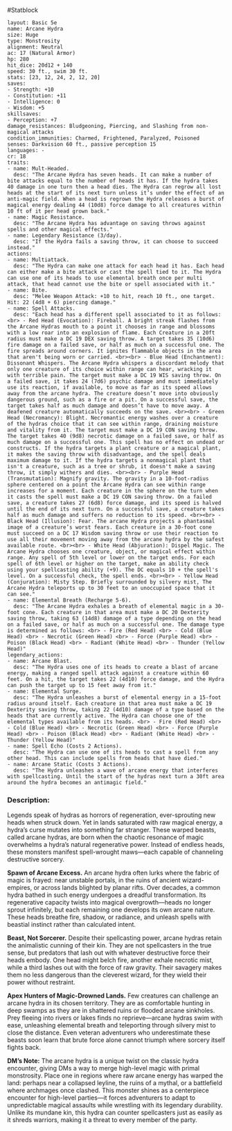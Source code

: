 #Statblock 
```statblock 
layout: Basic 5e 
name: Arcane Hydra
size: Huge
type: Monstrosity
alignment: Neutral
ac: 17 (Natural Armor)
hp: 280
hit_dice: 20d12 + 140
speed: 30 ft., swim 30 ft.
stats: [23, 12, 24, 2, 12, 20]
saves: 
- Strength: +10
- Constitution: +11
- Intelligence: 0
- Wisdom: +5
skillsaves: 
- Perception: +7
damage_resistances: Bludgeoning, Piercing, and Slashing from non-magical attacks
condition_immunities: Charmed, Frightened, Paralyzed, Poisoned
senses: Darkvision 60 ft., passive perception 15
languages: -
cr: 18
traits: 
- name: Mult-Headed.
  desc: "The Arcane Hydra has seven heads. It can make a number of bite attacks equal to the number of heads it has. If the hydra takes 40 damage in one turn then a head dies. The Hydra can regrow all lost heads at the start of its next turn unless it’s under the effect of an anti-magic field. When a head is regrown the Hydra releases a burst of magical energy dealing 44 (10d8) force damage to all creatures within 10 ft of it per head grown back."
- name: Magic Resistance.
  desc: "The Arcane Hydra has advantage on saving throws against spells and other magical effects."
- name: Legendary Resistance (3/day).
  desc: "If the Hydra fails a saving throw, it can choose to succeed instead."
actions: 
- name: Multiattack.
  desc: "The Hydra can make one attack for each head it has. Each head can either make a bite attack or cast the spell tied to it. The Hydra can use one of its heads to use elemental breath once per multi attack, that head cannot use the bite or spell associated with it."
- name: Bite.
  desc: "Melee Weapon Attack: +10 to hit, reach 10 ft., one target. Hit: 22 (4d8 + 6) piercing damage."
- name: Spell Attacks.
  desc: "Each head has a different spell associated to it as follows: <br> - Red Head (Evocation): Fireball. A bright streak flashes from the Arcane Hydras mouth to a point it chooses in range and blossoms with a low roar into an explosion of flame. Each Creature in a 20ft radius must make a DC 19 DEX saving throw. A target takes 35 (10d6) fire damage on a failed save, or half as much on a successful one. The fire spreads around corners. It ignites flammable objects in the area that aren't being worn or carried. <br><br> - Blue Head (Enchantment): Dissonant Whispers. The Arcane Hydra whispers a discordant melody that only one creature of its choice within range can hear, wracking it with terrible pain. The target must make a DC 19 WIS saving throw. On a failed save, it takes 24 (7d6) psychic damage and must immediately use its reaction, if available, to move as far as its speed allows away from the arcane hydra. The creature doesn’t move into obviously dangerous ground, such as a fire or a pit. On a successful save, the target takes half as much damage and doesn’t have to move away. A deafened creature automatically succeeds on the save. <br><br> - Green Head (Necromancy): Blight. Necromantic energy washes over a creature of the hydras choice that it can see within range, draining moisture and vitality from it. The target must make a DC 19 CON saving throw. The target takes 40 (9d8) necrotic damage on a failed save, or half as much damage on a successful one. This spell has no effect on undead or constructs. If the hydra targets a plant creature or a magical plant, it makes the saving throw with disadvantage, and the spell deals maximum damage to it. If the hydra targets a nonmagical plant that isn't a creature, such as a tree or shrub, it doesn't make a saving throw, it simply withers and dies. <br><br> - Purple Head (Transmutation): Magnify gravity. The gravity in a 10-foot-radius sphere centered on a point the Arcane Hydra can see within range increases for a moment. Each creature in the sphere on the turn when it casts the spell must make a DC 19 CON saving throw. On a failed save, a creature takes 27 (6d8) force damage, and its speed is halved until the end of its next turn. On a successful save, a creature takes half as much damage and suffers no reduction to its speed. <br><br> - Black Head (Illusion): Fear. The arcane Hydra projects a phantasmal image of a creature’s worst fears. Each creature in a 30-foot cone must succeed on a DC 17 Wisdom saving throw or use their reaction to use all their movement moving away from the arcane hydra by the safest available route. <br><br> - White Head (Abjuration): Dispel Magic. The Arcane Hydra chooses one creature, object, or magical effect within range. Any spell of 5th level or lower on the target ends. For each spell of 6th level or higher on the target, make an ability check using your spellcasting ability (+9). The DC equals 10 + the spell's level. On a successful check, the spell ends. <br><br> - Yellow Head (Conjuration): Misty Step. Briefly surrounded by silvery mist, The Arcane Hydra teleports up to 30 feet to an unoccupied space that it can see."
- name: Elemental Breath (Recharge 5-6).
  desc: "The Arcane Hydra exhales a breath of elemental magic in a 30-foot cone. Each creature in that area must make a DC 20 Dexterity saving throw, taking 63 (14d8) damage of a type depending on the head on a failed save, or half as much on a successful one. The damage type is determined as follows: <br> - Fire (Red Head) <br> - Cold (Blue Head) <br> - Necrotic (Green Head) <br> - Force (Purple Head) <br> - Poison (Black Head) <br> - Radiant (White Head) <br> - Thunder (Yellow Head)"
legendary_actions: 
- name: Arcane Blast.
  desc: "The Hydra uses one of its heads to create a blast of arcane energy, making a ranged spell attack against a creature within 60 feet. On a hit, the target takes 22 (4d10) force damage, and the Hydra can push the target up to 15 feet away from it."
- name: Elemental Surge.
  desc: "The Hydra unleashes a burst of elemental energy in a 15-foot radius around itself. Each creature in that area must make a DC 19 Dexterity saving throw, taking 22 (4d10) damage of a type based on the heads that are currently active. The Hydra can choose one of the elemental types available from its heads. <br> - Fire (Red Head) <br> - Cold (Blue Head) <br> - Necrotic (Green Head) <br> - Force (Purple Head) <br> - Poison (Black Head) <br> - Radiant (White Head) <br> - Thunder (Yellow Head)"
- name: Spell Echo (Costs 2 Actions).
  desc: "The Hydra can use one of its heads to cast a spell from any other head. This can include spells from heads that have died."
- name: Arcane Static (Costs 3 Actions).
  desc: "The Hydra unleashes a wave of arcane energy that interferes with spellcasting. Until the start of the hydras next turn a 30ft area around the hydra becomes an antimagic field."
```

### Description:
Legends speak of hydras as horrors of regeneration, ever-sprouting new heads when struck down. Yet in lands saturated with raw magical energy, a hydra’s curse mutates into something far stranger. These warped beasts, called arcane hydras, are born when the chaotic resonance of magic overwhelms a hydra’s natural regenerative power. Instead of endless heads, these monsters manifest spell-wrought maws—each capable of channeling destructive sorcery.

**Spawn of Arcane Excess.** An arcane hydra often lurks where the fabric of magic is frayed: near unstable portals, in the ruins of ancient wizard-empires, or across lands blighted by planar rifts. Over decades, a common hydra bathed in such energy undergoes a dreadful transformation. Its regenerative capacity twists into magical overgrowth—heads no longer sprout infinitely, but each remaining one develops its own arcane nature. These heads breathe fire, shadow, or radiance, and unleash spells with beastial instinct rather than calculated intent.

**Beast, Not Sorcerer.** Despite their spellcasting power, arcane hydras retain the animalistic cunning of their kin. They are not spellcasters in the true sense, but predators that lash out with whatever destructive force their heads embody. One head might belch fire, another exhale necrotic mist, while a third lashes out with the force of raw gravity. Their savagery makes them no less dangerous than the cleverest wizard, for they wield their power without restraint.

**Apex Hunters of Magic-Drowned Lands.** Few creatures can challenge an arcane hydra in its chosen territory. They are as comfortable hunting in deep swamps as they are in shattered ruins or flooded arcane sinkholes. Prey fleeing into rivers or lakes finds no reprieve—arcane hydras swim with ease, unleashing elemental breath and teleporting through silvery mist to close the distance. Even veteran adventurers who underestimate these beasts soon learn that brute force alone cannot triumph where sorcery itself fights back.

**DM’s Note:**
The arcane hydra is a unique twist on the classic hydra encounter, giving DMs a way to merge high-level magic with primal monstrosity. Place one in regions where raw arcane energy has warped the land: perhaps near a collapsed leyline, the ruins of a mythal, or a battlefield where archmages once clashed. This monster shines as a centerpiece encounter for high-level parties—it forces adventurers to adapt to unpredictable magical assaults while wrestling with its legendary durability. Unlike its mundane kin, this hydra can counter spellcasters just as easily as it shreds warriors, making it a threat to every member of the party.